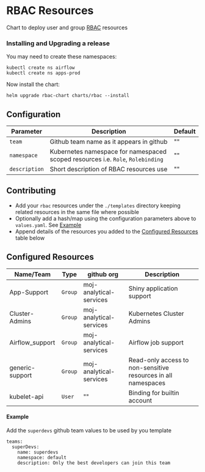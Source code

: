 # RBAC Resources

Chart to deploy user and group [RBAC](https://kubernetes.io/docs/reference/access-authn-authz/rbac/) resources

### Installing and Upgrading a release

You may need to create these namespaces:
```
kubectl create ns airflow
kubectl create ns apps-prod
```
Now install the chart:
```
helm upgrade rbac-chart charts/rbac --install
```

## Configuration

| Parameter  | Description      | Default |
| ---------- | ---------------  | ------- |
| `team`     | Github team name as it appears in github |   ""  |
| `namespace` | Kubernetes namespace for namespaced scoped resources i.e. `Role`, `Rolebinding` | "" |
| `description` | Short description of RBAC resources use | "" |


## Contributing

- Add your `rbac` resources under the `./templates` directory keeping related resources in the same file where possible
- Optionally add a hash/map using the configuration parameters above to `values.yaml`. See [Example](#example)
- Append details of the resources you added to the [Configured Resources](#configured-resources) table below

Configured Resources
--------------
| Name/Team       | Type            | github org              | Description               |
| --------------- | --------------- | ----------              | -----------               |
| App-Support     | `Group`         | moj-analytical-services | Shiny application support |
| Cluster-Admins  | `Group`         | moj-analytical-services | Kubernetes Cluster Admins |
| Airflow_support | `Group`         | moj-analytical-services | Airflow job support       |
| generic-support | `Group`         | moj-analytical-services | Read-only access to non-sensitive resources in all namespaces |
| kubelet-api     | `User`          | ""                      | Binding for builtin account|


#### Example

Add the `superdevs` github team values to be used by you template

```
teams:
  superDevs:
    name: superdevs
    namespace: default
    description: Only the best developers can join this team
```
